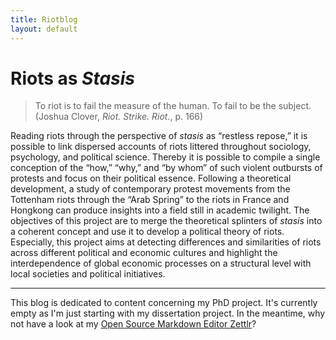 ```yaml
---
title: Riotblog
layout: default
---
```


# Riots as _Stasis_

> To riot is to fail the measure of the human. To fail to be the subject. (Joshua Clover, _Riot. Strike. Riot._, p. 166)

Reading riots through the perspective of _stasis_ as “restless repose,” it is possible to link dispersed accounts of riots littered throughout sociology, psychology, and political science. Thereby it is possible to compile a single conception of the “how,” “why,” and “by whom” of such violent outbursts of protests and focus on their political essence. Following a theoretical development, a study of contemporary protest movements from the Tottenham riots through the “Arab Spring” to the riots in France and Hongkong can produce insights into a field still in academic twilight. The objectives of this project are to merge the theoretical splinters of _stasis_ into a coherent concept and use it to develop a political theory of riots. Especially, this project aims at detecting differences and similarities of riots across different political and economic cultures and highlight the interdependence of global economic processes on a structural level with local societies and political initiatives.

***

This blog is dedicated to content concerning my PhD project. It's currently empty as I'm just starting with my dissertation project. In the meantime, why not have a look at my [Open Source Markdown Editor Zettlr](https://www.zettlr.com/)?
